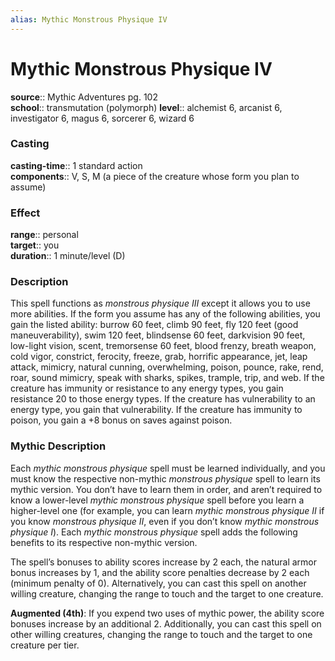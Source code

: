 ```yaml
---
alias: Mythic Monstrous Physique IV
---
```


# Mythic Monstrous Physique IV

**source**:: Mythic Adventures pg. 102  
**school**:: transmutation (polymorph)
**level**:: alchemist 6, arcanist 6, investigator 6, magus 6, sorcerer 6, wizard 6

### Casting 

**casting-time**:: 1 standard action  
**components**:: V, S, M (a piece of the creature whose form you plan to assume)

### Effect 

**range**:: personal  
**target**:: you  
**duration**:: 1 minute/level (D)

### Description 

This spell functions as *monstrous physique III* except it allows you to use more abilities. If the form you assume has any of the following abilities, you gain the listed ability: burrow 60 feet, climb 90 feet, fly 120 feet (good maneuverability), swim 120 feet, blindsense 60 feet, darkvision 90 feet, low-light vision, scent, tremorsense 60 feet, blood frenzy, breath weapon, cold vigor, constrict, ferocity, freeze, grab, horrific appearance, jet, leap attack, mimicry, natural cunning, overwhelming, poison, pounce, rake, rend, roar, sound mimicry, speak with sharks, spikes, trample, trip, and web. If the creature has immunity or resistance to any energy types, you gain resistance 20 to those energy types. If the creature has vulnerability to an energy type, you gain that vulnerability. If the creature has immunity to poison, you gain a +8 bonus on saves against poison.

### Mythic Description

Each *mythic monstrous physique* spell must be learned individually, and you must know the respective non-mythic *monstrous physique* spell to learn its mythic version. You don’t have to learn them in order, and aren’t required to know a lower-level *mythic monstrous physique* spell before you learn a higher-level one (for example, you can learn *mythic monstrous physique II* if you know *monstrous physique II*, even if you don’t know *mythic monstrous physique I*). Each *mythic monstrous physique* spell adds the following benefits to its respective non-mythic version.  
  
The spell’s bonuses to ability scores increase by 2 each, the natural armor bonus increases by 1, and the ability score penalties decrease by 2 each (minimum penalty of 0). Alternatively, you can cast this spell on another willing creature, changing the range to touch and the target to one creature.  
  
**Augmented (4th)**: If you expend two uses of mythic power, the ability score bonuses increase by an additional 2. Additionally, you can cast this spell on other willing creatures, changing the range to touch and the target to one creature per tier.
